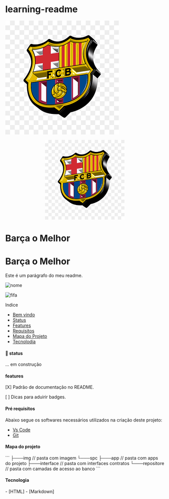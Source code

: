 # learning-readme

![barcelona](./img/barsemlona.png)

<p align= "center" width="100%">
       <img width="50%" src="./img/barsemlona.png" alt "logo">
</p>

# Barça o Melhor
<!-- ## Titulo
### Titulo
#### Titulo
##### Titulo -->

<h1>Barça o Melhor</h1>
<!-- <h2>Titulo</h2>
<h3>Titulo</h3>
<h4>Titulo</h4>
<h5>Titulo</h5> -->
<p align="left">Este é um parágrafo do meu readme.</p>

![nome](https://img.shields.io/badge/Sonarqube-5190cf?style=for-the-badge&logo=sonarqube&logoColor=black)

![fifa](https://img.shields.io/badge/FIFA-B7312F?style=for-the-badge&logo=fifa&logoColor=white)

Indice
<ul> 
   <li>
    <a href="#">Bem vindo</a>
   </li>
   <li>
    <a href="#status"> Status</a>
   </li>
   <li>
    <a href="#features">Features</a>
   </li>
   <li>
    <a href="#requisitos">Requisitos</a>
   </li>
   <li>
    <a href="#mapaProjeto">Mapa do Projeto</a>
   </li>
   <li>
    <a href="#tecnologia">Tecnolodia</a>
   </li>
</ul>

#### :rocket: status

<p id="status"></p>
... em construção


#### features
<p id="features"></p>
[X] Padrão de documentação no README.

[ ] Dicas para aduirir badges.


#### Pré requisitos
<p id="requisitos"></p>
Abaixo segue os softwares necessários utilizados na criação deste projeto:

<ul>
  <li>
     <a href="https://code.visualstudio.com/">Vs Code</a>
  </li>
  <li>
     <a href="https://git-scm.com/">Git</a>  
  </li>
</ul>


#### Mapa do projeto
<p id="mapaProjeto"></p>
```
├───img                   // pasta com imagem
└───spc
    ├───app               // pasta com apps do projeto
    ├───interface         // pasta com interfaces contratos
    └───repositore        // pasta com camadas de acesso ao banco
```

#### Tecnologia
 <p id="tecnologia"></p>
- [HTML]
- [Markdown]
